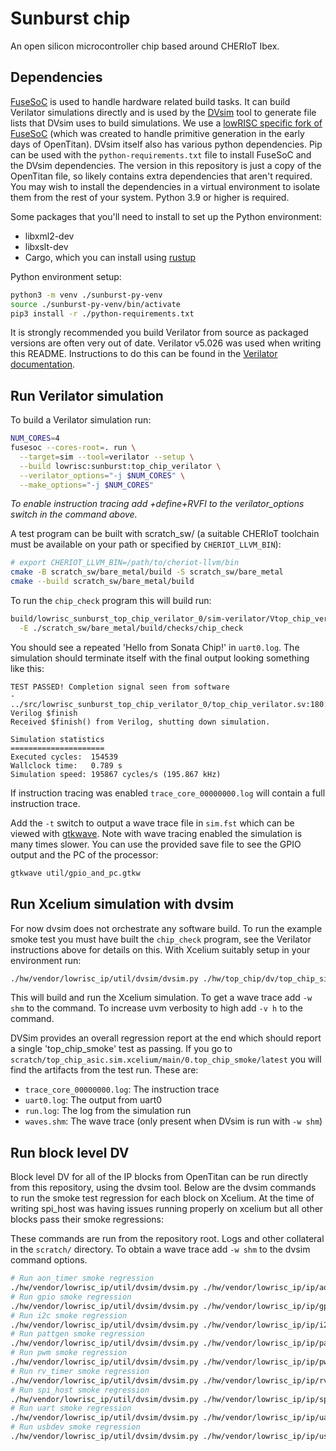 # Sunburst chip

An open silicon microcontroller chip based around CHERIoT Ibex.

## Dependencies

[FuseSoC](https://github.com/olofk/fusesoc) is used to handle hardware related
build tasks.  It can build Verilator simulations directly and is used by the
[DVsim](https://opentitan.org/book/util/dvsim/index.html) tool to generate file
lists that DVsim uses to build simulations.  We use a [lowRISC specific fork of
FuseSoC](https://github.com/lowRISC/fusesoc/tree/ot-dev) (which was created to
handle primitive generation in the early days of OpenTitan).  DVsim itself also
has various python dependencies.  Pip can be used with the
`python-requirements.txt` file to install FuseSoC and the DVsim dependencies.
The version in this repository is just a copy of the OpenTitan file, so likely
contains extra dependencies that aren't required.  You may wish to install the
dependencies in a virtual environment to isolate them from the rest of your
system.  Python 3.9 or higher is required.

Some packages that you'll need to install to set up the Python environment:
- libxml2-dev
- libxslt-dev
- Cargo, which you can install using [rustup](https://rustup.rs/)

Python environment setup:
```sh
python3 -m venv ./sunburst-py-venv
source ./sunburst-py-venv/bin/activate
pip3 install -r ./python-requirements.txt
```

It is strongly recommended you build Verilator from source as packaged versions
are often very out of date. Verilator v5.026 was used when writing this README.
Instructions to do this can be found in the [Verilator documentation](https://verilator.org/guide/latest/install.html).

## Run Verilator simulation

To build a Verilator simulation run:

```sh
NUM_CORES=4
fusesoc --cores-root=. run \
  --target=sim --tool=verilator --setup \
  --build lowrisc:sunburst:top_chip_verilator \
  --verilator_options="-j $NUM_CORES" \
  --make_options="-j $NUM_CORES"
```

*To enable instruction tracing add +define+RVFI to the verilator_options switch
in the command above.*

A test program can be built with scratch_sw/ (a suitable CHERIoT toolchain must
be available on your path or specified by `CHERIOT_LLVM_BIN`):

```sh
# export CHERIOT_LLVM_BIN=/path/to/cheriot-llvm/bin
cmake -B scratch_sw/bare_metal/build -S scratch_sw/bare_metal
cmake --build scratch_sw/bare_metal/build
```

To run the `chip_check` program this will build run:

```sh
build/lowrisc_sunburst_top_chip_verilator_0/sim-verilator/Vtop_chip_verilator \
  -E ./scratch_sw/bare_metal/build/checks/chip_check
```

You should see a repeated 'Hello from Sonata Chip!' in `uart0.log`.  The
simulation should terminate itself with the final output looking something like
this:

```
TEST PASSED! Completion signal seen from software
- ../src/lowrisc_sunburst_top_chip_verilator_0/top_chip_verilator.sv:180: Verilog $finish
Received $finish() from Verilog, shutting down simulation.

Simulation statistics
=====================
Executed cycles:  154539
Wallclock time:   0.789 s
Simulation speed: 195867 cycles/s (195.867 kHz)
```

If instruction tracing was enabled `trace_core_00000000.log` will contain a full
instruction trace.

Add the `-t` switch to output a wave trace file in `sim.fst` which can be viewed
with [gtkwave](https://gtkwave.sourceforge.net/). Note with wave tracing enabled
the simulation is many times slower. You can use the provided save file to see
the GPIO output and the PC of the processor:

```sh
gtkwave util/gpio_and_pc.gtkw
```

## Run Xcelium simulation with dvsim

For now dvsim does not orchestrate any software build.  To run the example smoke
test you must have built the `chip_check` program, see the Verilator
instructions above for details on this.  With Xcelium suitably setup in your
environment run:

```sh
./hw/vendor/lowrisc_ip/util/dvsim/dvsim.py ./hw/top_chip/dv/top_chip_sim_cfg.hjson
```

This will build and run the Xcelium simulation. To get a wave trace add `-w shm`
to the command. To increase uvm verbosity to high add `-v h` to the command.

DVSim provides an overall regression report at the end which should report a
single 'top_chip_smoke' test as passing. If you go to
`scratch/top_chip_asic.sim.xcelium/main/0.top_chip_smoke/latest` you will find
the artifacts from the test run. These are:

 - `trace_core_00000000.log`: The instruction trace
 - `uart0.log`: The output from uart0
 - `run.log`: The log from the simulation run
 - `waves.shm`: The wave trace (only present when DVsim is run with `-w shm`)

## Run block level DV

Block level DV for all of the IP blocks from OpenTitan can be run directly from
this repository, using the dvsim tool. Below are the dvsim commands to run the
smoke test regression for each block on Xcelium. At the time of writing spi_host
was having issues running properly on xcelium but all other blocks pass their
smoke regressions:

These commands are run from the repository root. Logs and other collateral in
the `scratch/` directory. To obtain a wave trace add `-w shm` to the dvsim
command options.

```sh
# Run aon_timer smoke regression
./hw/vendor/lowrisc_ip/util/dvsim/dvsim.py ./hw/vendor/lowrisc_ip/ip/aon_timer/dv/aon_timer_sim_cfg.hjson -i smoke --tool xcelium
# Run gpio smoke regression
./hw/vendor/lowrisc_ip/util/dvsim/dvsim.py ./hw/vendor/lowrisc_ip/ip/gpio/dv/gpio_sim_cfg.hjson -i smoke --tool xcelium
# Run i2c smoke regression
./hw/vendor/lowrisc_ip/util/dvsim/dvsim.py ./hw/vendor/lowrisc_ip/ip/i2c/dv/i2c_sim_cfg.hjson -i smoke --tool xcelium
# Run pattgen smoke regression
./hw/vendor/lowrisc_ip/util/dvsim/dvsim.py ./hw/vendor/lowrisc_ip/ip/pattgen/dv/pattgen_sim_cfg.hjson -i smoke --tool xcelium
# Run pwm smoke regression
./hw/vendor/lowrisc_ip/util/dvsim/dvsim.py ./hw/vendor/lowrisc_ip/ip/pwm/dv/pwm_sim_cfg.hjson -i smoke --tool xcelium
# Run rv_timer smoke regression
./hw/vendor/lowrisc_ip/util/dvsim/dvsim.py ./hw/vendor/lowrisc_ip/ip/rv_timer/dv/rv_timer_sim_cfg.hjson -i smoke --tool xcelium
# Run spi_host smoke regression
./hw/vendor/lowrisc_ip/util/dvsim/dvsim.py ./hw/vendor/lowrisc_ip/ip/spi_host/dv/spi_host_sim_cfg.hjson -i smoke --tool xcelium
# Run uart smoke regression
./hw/vendor/lowrisc_ip/util/dvsim/dvsim.py ./hw/vendor/lowrisc_ip/ip/uart/dv/uart_sim_cfg.hjson -i smoke --tool xcelium
# Run usbdev smoke regression
./hw/vendor/lowrisc_ip/util/dvsim/dvsim.py ./hw/vendor/lowrisc_ip/ip/usbdev/dv/usbdev_sim_cfg.hjson -i smoke --tool xcelium
```
